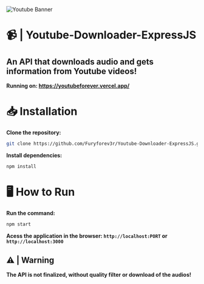 ![Youtube Banner](https://github.com/Furyforev3r/Youtube-Downloader-ExpressJS/assets/88341564/cbc6cde8-1230-48f7-85ed-75ce1849a66a)
# 📹 | Youtube-Downloader-ExpressJS
**An API that downloads audio and gets information from Youtube videos!**
---
**Running on: https://youtubeforever.vercel.app/**
# 📥 Installation
**Clone the repository:**
```bash
git clone https://github.com/Furyforev3r/Youtube-Downloader-ExpressJS.git
```
**Install dependencies:**
```bash
npm install
```
# 🖥️ How to Run
**Run the command:**
```bash
npm start
```
 **Acess the application in the browser: `http://localhost:PORT` or `http://localhost:3000`**

## ⚠️ | Warning
**The API is not finalized, without quality filter or download of the audios!**
